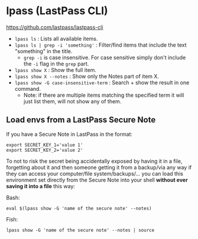 # lpass (LastPass CLI)

https://github.com/lastpass/lastpass-cli

- `lpass ls` : Lists all available items.
- `lpass ls | grep -i 'something'` : Filter/find items that include the text "something" in the title.
  - `grep -i` is case insensitive. For case sensitive simply don't include the `-i` flag in the `grep` part.
- `lpass show X` : Show the full item.
- `lpass show X --notes` : Show only the Notes part of item X.
- `lpass show -G case-insensitive-term` : Search + show the result in one command.
  - Note: if there are multiple items matching the specified term it will just list them, will not show any of them.

## Load envs from a LastPass Secure Note

If you have a Secure Note in LastPass in the format:

```
export SECRET_KEY_1='value 1'
export SECRET_KEY_2='value 2'
```

To not to risk the secret being accidentally exposed by having it in a file, forgetting about it and then someone getting it from a backup/via any way if they can access your computer/file system/backups/... you can load this environment set directly from the Secure Note into your shell **without ever saving it into a file** this way:

Bash:

```
eval $(lpass show -G 'name of the secure note' --notes)
```

Fish:

```
lpass show -G 'name of the secure note' --notes | source
```
